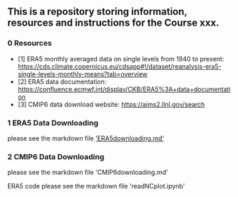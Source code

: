 ## This is a repository storing information, resources and instructions for the Course xxx.

### 0 Resources
* [1] ERA5 monthly averaged data on single levels from 1940 to present: https://cds.climate.copernicus.eu/cdsapp#!/dataset/reanalysis-era5-single-levels-monthly-means?tab=overview
* [2] ERA5 data documentation: https://confluence.ecmwf.int/display/CKB/ERA5%3A+data+documentation
* [3] CMIP6 data download website: https://aims2.llnl.gov/search


### 1 ERA5 Data Downloading
please see the markdown file ['ERA5downloading.md'](https://github.com/Sugirlstar/ClimateDataCourse/blob/main/ERA5downloading.md)

### 2 CMIP6 Data Downloading
please see the markdown file 'CMIP6downloading.md'

ERA5 code
please see the markdown file 'readNCplot.ipynb'
